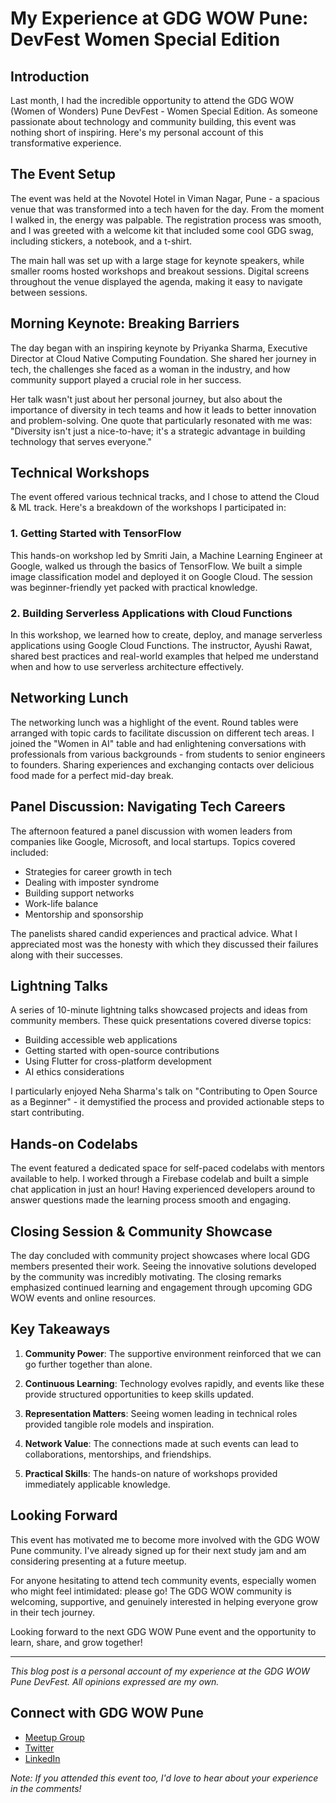 # My Experience at GDG WOW Pune: DevFest Women Special Edition

## Introduction

Last month, I had the incredible opportunity to attend the GDG WOW (Women of Wonders) Pune DevFest - Women Special Edition. As someone passionate about technology and community building, this event was nothing short of inspiring. Here's my personal account of this transformative experience.

## The Event Setup

The event was held at the Novotel Hotel in Viman Nagar, Pune - a spacious venue that was transformed into a tech haven for the day. From the moment I walked in, the energy was palpable. The registration process was smooth, and I was greeted with a welcome kit that included some cool GDG swag, including stickers, a notebook, and a t-shirt.

The main hall was set up with a large stage for keynote speakers, while smaller rooms hosted workshops and breakout sessions. Digital screens throughout the venue displayed the agenda, making it easy to navigate between sessions.

## Morning Keynote: Breaking Barriers

The day began with an inspiring keynote by Priyanka Sharma, Executive Director at Cloud Native Computing Foundation. She shared her journey in tech, the challenges she faced as a woman in the industry, and how community support played a crucial role in her success.

Her talk wasn't just about her personal journey, but also about the importance of diversity in tech teams and how it leads to better innovation and problem-solving. One quote that particularly resonated with me was: "Diversity isn't just a nice-to-have; it's a strategic advantage in building technology that serves everyone."

## Technical Workshops

The event offered various technical tracks, and I chose to attend the Cloud & ML track. Here's a breakdown of the workshops I participated in:

### 1. Getting Started with TensorFlow

This hands-on workshop led by Smriti Jain, a Machine Learning Engineer at Google, walked us through the basics of TensorFlow. We built a simple image classification model and deployed it on Google Cloud. The session was beginner-friendly yet packed with practical knowledge.

### 2. Building Serverless Applications with Cloud Functions

In this workshop, we learned how to create, deploy, and manage serverless applications using Google Cloud Functions. The instructor, Ayushi Rawat, shared best practices and real-world examples that helped me understand when and how to use serverless architecture effectively.

## Networking Lunch

The networking lunch was a highlight of the event. Round tables were arranged with topic cards to facilitate discussion on different tech areas. I joined the "Women in AI" table and had enlightening conversations with professionals from various backgrounds - from students to senior engineers to founders. Sharing experiences and exchanging contacts over delicious food made for a perfect mid-day break.

## Panel Discussion: Navigating Tech Careers

The afternoon featured a panel discussion with women leaders from companies like Google, Microsoft, and local startups. Topics covered included:

- Strategies for career growth in tech
- Dealing with imposter syndrome
- Building support networks
- Work-life balance
- Mentorship and sponsorship

The panelists shared candid experiences and practical advice. What I appreciated most was the honesty with which they discussed their failures along with their successes.

## Lightning Talks

A series of 10-minute lightning talks showcased projects and ideas from community members. These quick presentations covered diverse topics:

- Building accessible web applications
- Getting started with open-source contributions
- Using Flutter for cross-platform development
- AI ethics considerations

I particularly enjoyed Neha Sharma's talk on "Contributing to Open Source as a Beginner" - it demystified the process and provided actionable steps to start contributing.

## Hands-on Codelabs

The event featured a dedicated space for self-paced codelabs with mentors available to help. I worked through a Firebase codelab and built a simple chat application in just an hour! Having experienced developers around to answer questions made the learning process smooth and engaging.

## Closing Session & Community Showcase

The day concluded with community project showcases where local GDG members presented their work. Seeing the innovative solutions developed by the community was incredibly motivating. The closing remarks emphasized continued learning and engagement through upcoming GDG WOW events and online resources.

## Key Takeaways

1. **Community Power**: The supportive environment reinforced that we can go further together than alone.
   
2. **Continuous Learning**: Technology evolves rapidly, and events like these provide structured opportunities to keep skills updated.
   
3. **Representation Matters**: Seeing women leading in technical roles provided tangible role models and inspiration.
   
4. **Network Value**: The connections made at such events can lead to collaborations, mentorships, and friendships.
   
5. **Practical Skills**: The hands-on nature of workshops provided immediately applicable knowledge.

## Looking Forward

This event has motivated me to become more involved with the GDG WOW Pune community. I've already signed up for their next study jam and am considering presenting at a future meetup.

For anyone hesitating to attend tech community events, especially women who might feel intimidated: please go! The GDG WOW community is welcoming, supportive, and genuinely interested in helping everyone grow in their tech journey.

Looking forward to the next GDG WOW Pune event and the opportunity to learn, share, and grow together!

---

*This blog post is a personal account of my experience at the GDG WOW Pune DevFest. All opinions expressed are my own.*

## Connect with GDG WOW Pune

- [Meetup Group](#)
- [Twitter](#)
- [LinkedIn](#)

*Note: If you attended this event too, I'd love to hear about your experience in the comments!*